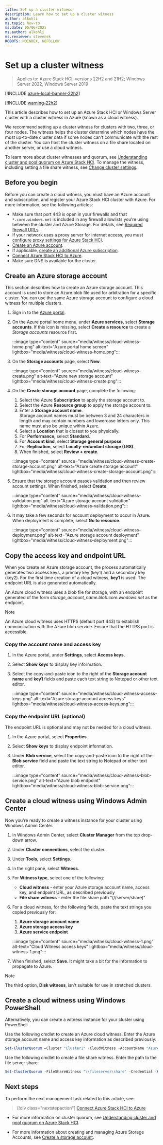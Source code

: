 ```yaml
--- 
title: Set up a cluster witness 
description: Learn how to set up a cluster witness 
author: alkohli 
ms.topic: how-to
ms.date: 05/06/2025
ms.author: alkohli 
ms.reviewer: stevenek
ROBOTS: NOINDEX, NOFOLLOW
---
```


# Set up a cluster witness

> Applies to: Azure Stack HCI, versions 22H2 and 21H2; Windows Server 2022, Windows Server 2019

[!INCLUDE [azure-local-banner-22h2](../includes/azure-local-banner-22h2.md)]

[!INCLUDE [warning-22h2](../includes/hci-warning-deploy-22h2.md)]

This article describes how to set up an Azure Stack HCI or Windows Server cluster with a cluster witness in Azure (known as a cloud witness).

We recommend setting up a cluster witness for clusters with two, three, or four nodes. The witness helps the cluster determine which nodes have the most up-to-date cluster data if some nodes can't communicate with the rest of the cluster. You can host the cluster witness on a file share located on another server, or use a cloud witness.

To learn more about cluster witnesses and quorum, see [Understanding cluster and pool quorum on Azure Stack HCI](/windows-server/storage/storage-spaces/quorum). To manage the witness, including setting a file share witness, see [Change cluster settings](../manage/cluster.md#change-cluster-settings).

## Before you begin

Before you can create a cloud witness, you must have an Azure account and subscription, and register your Azure Stack HCI cluster with Azure. For more information, see the following articles:

- Make sure that port 443 is open in your firewalls and that `*.core.windows.net` is included in any firewall allowlists you're using between the cluster and Azure Storage. For details, see [Required firewall URLs](../concepts/firewall-requirements.md).
- If your network uses a proxy server for internet access, you must [configure proxy settings for Azure Stack HCI](./configure-proxy-settings.md).
- [Create an Azure account](/dotnet/azure/create-azure-account).
- If applicable, [create an additional Azure subscription](/azure/cost-management-billing/manage/create-subscription).
- [Connect Azure Stack HCI to Azure](../deploy/register-with-azure.md).
- Make sure DNS is available for the cluster.

## Create an Azure storage account

This section describes how to create an Azure storage account. This account is used to store an Azure blob file used for arbitration for a specific cluster. You can use the same Azure storage account to configure a cloud witness for multiple clusters.

1. Sign in to the [Azure portal](https://portal.azure.com).
1. On the Azure portal home menu, under **Azure services**, select **Storage accounts**. If this icon is missing, select **Create a resource** to create a *Storage accounts* resource first.

    :::image type="content" source="media/witness/cloud-witness-home.png" alt-text="Azure portal home screen" lightbox="media/witness/cloud-witness-home.png":::

1. On the **Storage accounts** page, select **New**.

    :::image type="content" source="media/witness/cloud-witness-create.png" alt-text="Azure new storage account" lightbox="media/witness/cloud-witness-create.png":::

1. On the **Create storage account** page, complete the following:
    1. Select the Azure **Subscription** to apply the storage account to.
    1. Select the Azure **Resource group** to apply the storage account to.
    1. Enter a **Storage account name**.
    <br>Storage account names must be between 3 and 24 characters in length and may contain numbers and lowercase letters only. This name must also be unique within Azure.
    1. Select a **Location** that is closest to you physically.
    1. For **Performance**, select **Standard**.
    1. For **Account kind**, select **Storage general purpose**.
    1. For **Replication**, select **Locally-redundant storage (LRS)**.
    1. When finished, select **Review + create**.

    :::image type="content" source="media/witness/cloud-witness-create-storage-account.png" alt-text="Azure create storage account" lightbox="media/witness/cloud-witness-create-storage-account.png":::

1. Ensure that the storage account passes validation and then review account settings. When finished, select **Create**.

    :::image type="content" source="media/witness/cloud-witness-validation.png" alt-text="Azure storage account validation" lightbox="media/witness/cloud-witness-validation.png":::

1. It may take a few seconds for account deployment to occur in Azure. When deployment is complete, select **Go to resource**.

    :::image type="content" source="media/witness/cloud-witness-deployment.png" alt-text="Azure storage account deployment" lightbox="media/witness/cloud-witness-deployment.png":::

## Copy the access key and endpoint URL

When you create an Azure storage account, the process automatically generates two access keys, a primary key (key1) and a secondary key (key2). For the first time creation of a cloud witness, **key1** is used. The endpoint URL is also generated automatically.

An Azure cloud witness uses a blob file for storage, with an endpoint generated of the form *storage_account_name.blob.core.windows.net* as the endpoint.

> [!NOTE]  
> An Azure cloud witness uses HTTPS (default port 443) to establish communication with the Azure blob service. Ensure that the HTTPS port is accessible.

### Copy the account name and access key

1. In the Azure portal, under **Settings**, select **Access keys**.
1. Select **Show keys** to display key information.
1. Select the copy-and-paste icon to the right of the **Storage account name** and **key1** fields and paste each text string to Notepad or other text editor.

    :::image type="content" source="media/witness/cloud-witness-access-keys.png" alt-text="Azure storage account access keys" lightbox="media/witness/cloud-witness-access-keys.png":::

### Copy the endpoint URL (optional)

The endpoint URL is optional and may not be needed for a cloud witness.

1. In the Azure portal, select **Properties**.
1. Select **Show keys** to display endpoint information.
1. Under **Blob service**, select the copy-and-paste icon to the right of the **Blob service** field and paste the text string to Notepad or other text editor.

    :::image type="content" source="media/witness/cloud-witness-blob-service.png" alt-text="Azure blob endpoint" lightbox="media/witness/cloud-witness-blob-service.png":::

## Create a cloud witness using Windows Admin Center

Now you're ready to create a witness instance for your cluster using Windows Admin Center.

1. In Windows Admin Center, select **Cluster Manager** from the top drop-down arrow.
1. Under **Cluster connections**, select the cluster.
1. Under **Tools**, select **Settings**.
1. In the right pane, select **Witness**.
1. For **Witness type**, select one of the following:
      - **Cloud witness** - enter your Azure storage account name, access key, and endpoint URL, as described previously
      - **File share witness** - enter the file share path "(//server/share)"
1. For a cloud witness, for the following fields, paste the text strings you copied previously for:
    1. **Azure storage account name**
    1. **Azure storage access key**
    1. **Azure service endpoint**

    :::image type="content" source="media/witness/cloud-witness-1.png" alt-text="Cloud Witness access keys" lightbox="media/witness/cloud-witness-1.png":::

1. When finished, select **Save**. It might take a bit for the information to propagate to Azure.

> [!NOTE]
> The third option, **Disk witness**, isn't suitable for use in stretched clusters.

## Create a cloud witness using Windows PowerShell

Alternatively, you can create a witness instance for your cluster using PowerShell.

Use the following cmdlet to create an Azure cloud witness. Enter the Azure storage account name and access key information as described previously:

```powershell
Set-ClusterQuorum –Cluster "Cluster1" -CloudWitness -AccountName "AzureStorageAccountName" -AccessKey "AzureStorageAccountAccessKey"
```

Use the following cmdlet to create a file share witness. Enter the path to the file server share:

```powershell
Set-ClusterQuorum -FileShareWitness "\\fileserver\share" -Credential (Get-Credential)
```

## Next steps

To perform the next management task related to this article, see:
> [!div class="nextstepaction"]
> [Connect Azure Stack HCI to Azure](..\deploy\register-with-azure.md)

- For more information on cluster quorum, see [Understanding cluster and pool quorum on Azure Stack HCI](/windows-server/storage/storage-spaces/quorum).

- For more information about creating and managing Azure Storage Accounts, see [Create a storage account](/azure/storage/common/storage-account-create).
